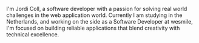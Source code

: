 <!--
**jjcoll/jjcoll** is a ✨ _special_ ✨ repository because its `README.md` (this file) appears on your GitHub profile.

Here are some ideas to get you started:

- 🔭 I’m currently working on ...
- 🌱 I’m currently learning ...
- 👯 I’m looking to collaborate on ...
- 🤔 I’m looking for help with ...
- 💬 Ask me about ...
- 📫 How to reach me: ...
- 😄 Pronouns: ...
- ⚡ Fun fact: ...
-->

I'm Jordi Coll, a software developer with a passion for solving real world challenges in the web application world. Currently I am studying in the Netherlands, and working on the side as a Software Developer at wesmile, I'm focused on building reliable applications that blend creativity with technical excellence.
